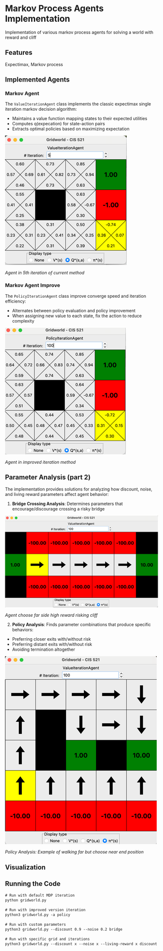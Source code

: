 # Markov Process Agents Implementation

Implementation of various markov process agents for solving a world with reward and cliff

## Features
Expectimax, Markov process

## Implemented Agents

### Markov Agent
The `ValueIterationAgent` class implements the classic expectimax single iteration markov decision algorithm:
- Maintains a value function mapping states to their expected utilities
- Computes q(expecation) for state-action pairs
- Extracts optimal policies based on maximizing expectation

![img_3.png](graph/img_3.png)

*Agent in 5th iteration of current method*

### Markov Agent Improve
The `PolicyIterationAgent` class improve converge speed and iteration efficiency:
- Alternates between policy evaluation and policy improvement
- When assigning new value to each state, fix the action to reduce complexity

![img_2.png](graph/img_2.png)

*Agent in improved iteration method*
## Parameter Analysis (part 2)

The implementation provides solutions for analyzing how discount, noise, and living reward parameters affect agent behavior:

1. **Bridge Crossing Analysis**: Determines parameters that encourage/discourage crossing a risky bridge

![img_1.png](graph/img_1.png)

*Agent choose far side high reward risking cliff*

2. **Policy Analysis**: Finds parameter combinations that produce specific behaviors:
  - Preferring closer exits with/without risk
  - Preferring distant exits with/without risk
  - Avoiding termination altogether

![img.png](graph/img.png)

*Policy Analysis: Example of walking far but choose near end position*

## Visualization

## Running the Code

```
# Run with default MDP iteration
python gridworld.py

# Run with improved version iteration
python3 gridworld.py -a policy

# Run with custom parameters
python3 gridworld.py --discount 0.9 --noise 0.2 bridge

# Run with specific grid and iterations
python3 gridworld.py --discount x --noise x --living-reward x discount